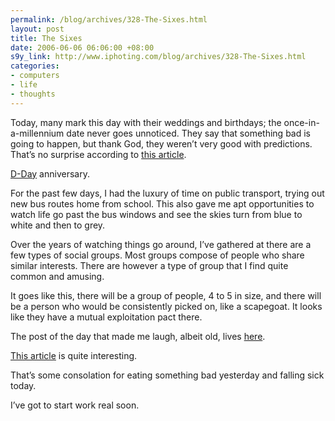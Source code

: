 ```yaml
--- 
permalink: /blog/archives/328-The-Sixes.html
layout: post
title: The Sixes
date: 2006-06-06 06:06:00 +08:00
s9y_link: http://www.iphoting.com/blog/archives/328-The-Sixes.html
categories: 
- computers
- life
- thoughts
---
```

<p class="whiteline"><p>Today, many mark this day with their weddings and birthdays; the once-in-a-millennium date never goes unnoticed. They say that something bad is going to happen, but thank God, they weren&#8217;t very good with predictions. That&#8217;s no surprise according to <a onclick="_gaq.push(['_trackPageview', '/extlink/www.theaustralian.news.com.au/story/0,20867,19375525-29277,00.html']);"  href="http://www.theaustralian.news.com.au/story/0,20867,19375525-29277,00.html">this article</a>.</p>
</p><p class="whiteline"><p><a onclick="_gaq.push(['_trackPageview', '/extlink/en.wikipedia.org/wiki/Battle_of_Normandy']);"  href="http://en.wikipedia.org/wiki/Battle_of_Normandy">D-Day</a> anniversary.</p>
</p><p class="whiteline"><p>For the past few days, I had the luxury of time on public transport, trying out new bus routes home from school. This also gave me apt opportunities to watch life go past the bus windows and see the skies turn from blue to white and then to grey.</p>
</p><p class="whiteline"><p>Over the years of watching things go around, I&#8217;ve gathered at there are a few types of social groups. Most groups compose of people who share similar interests. There are however a type of group that I find quite common and amusing.</p>
</p><p class="whiteline"><p>It goes like this, there will be a group of people, 4 to 5 in size, and there will be a person who would be consistently picked on, like a scapegoat. It looks like they have a mutual exploitation pact there.</p>
</p><p class="whiteline"><p>The post of the day that made me laugh, albeit old, lives <a onclick="_gaq.push(['_trackPageview', '/extlink/m-hawk.blogspot.com/2006/03/lys-is-so-unbiased.html']);"  href="http://m-hawk.blogspot.com/2006/03/lys-is-so-unbiased.html">here</a>.</p>
</p><p class="whiteline"><p><a onclick="_gaq.push(['_trackPageview', '/extlink/wired.com/wired/archive/14.06/posts.html?pg=2']);"  href="http://wired.com/wired/archive/14.06/posts.html?pg=2">This article</a> is quite interesting.</p>
</p><p class="whiteline"><p>That&#8217;s some consolation for eating something bad yesterday and falling sick today.</p>
</p><p class="break"><p>I&#8217;ve got to start work real soon.</p></p>
